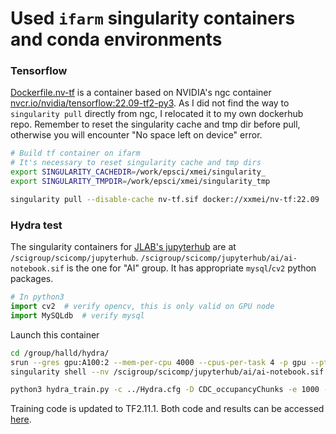 # Used `ifarm` singularity containers and conda environments

### Tensorflow

[Dockerfile.nv-tf](../containers/Dockerfile.nv-tf) is a container based on NVIDIA's ngc container
[nvcr.io/nvidia/tensorflow:22.09-tf2-py3](nvcr.io/nvidia/tensorflow:22.09-tf2-py3).
As I did not find the way to `singularity pull` directly from ngc, I relocated it to my own
dockerhub repo. Remember to reset the singularity cache and tmp dir before pull, otherwise
you will encounter "No space left on device" error.

```bash
# Build tf container on ifarm
# It's necessary to reset singularity cache and tmp dirs
export SINGULARITY_CACHEDIR=/work/epsci/xmei/singularity_
export SINGULARITY_TMPDIR=/work/epsci/xmei/singularity_tmp

singularity pull --disable-cache nv-tf.sif docker://xxmei/nv-tf:22.09
```

### Hydra test

The singularity containers for
[JLAB's jupyterhub](https://jupyterhub.jlab.org/hub/spawn) are at `/scigroup/scicomp/jupyterhub`.
`/scigroup/scicomp/jupyterhub/ai/ai-notebook.sif` is the one for "AI" group.
It has appropriate `mysql`/`cv2` python packages.

```python
# In python3
import cv2  # verify opencv, this is only valid on GPU node
import MySQLdb  # verify mysql
```

Launch this container

```bash
cd /group/halld/hydra/
srun --gres gpu:A100:2 --mem-per-cpu 4000 --cpus-per-task 4 -p gpu --pty bash
singularity shell --nv /scigroup/scicomp/jupyterhub/ai/ai-notebook.sif

python3 hydra_train.py -c ../Hydra.cfg -D CDC_occupancyChunks -e 1000 -g 2 -d
```

Training code is updated to TF2.11.1.
Both code and results can be accessed
[here](https://github.com/JeffersonLab/Hydra/tree/cissie_a100/scripts).

